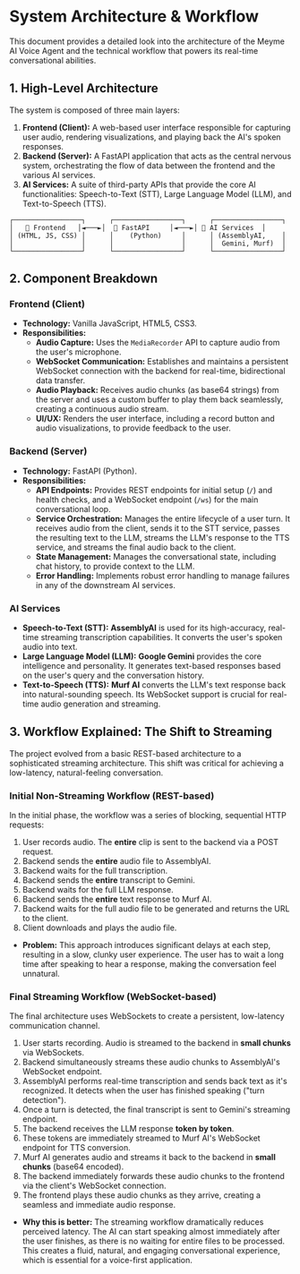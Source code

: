 # System Architecture & Workflow

This document provides a detailed look into the architecture of the Meyme AI Voice Agent and the technical workflow that powers its real-time conversational abilities.

## 1. High-Level Architecture

The system is composed of three main layers:

1.  **Frontend (Client):** A web-based user interface responsible for capturing user audio, rendering visualizations, and playing back the AI's spoken responses.
2.  **Backend (Server):** A FastAPI application that acts as the central nervous system, orchestrating the flow of data between the frontend and the various AI services.
3.  **AI Services:** A suite of third-party APIs that provide the core AI functionalities: Speech-to-Text (STT), Large Language Model (LLM), and Text-to-Speech (TTS).

```
┌─────────────────┐      ┌─────────────────┐      ┌─────────────────┐
│   🎤 Frontend   │◄───►│  🚀 FastAPI     │◄───►│ 🧠 AI Services  │
│ (HTML, JS, CSS) │      │    (Python)     │      │ (AssemblyAI,    │
│                 │      │                 │      │  Gemini, Murf)  │
└─────────────────┘      └─────────────────┘      └─────────────────┘
```

## 2. Component Breakdown

### Frontend (Client)
- **Technology:** Vanilla JavaScript, HTML5, CSS3.
- **Responsibilities:**
    - **Audio Capture:** Uses the `MediaRecorder` API to capture audio from the user's microphone.
    - **WebSocket Communication:** Establishes and maintains a persistent WebSocket connection with the backend for real-time, bidirectional data transfer.
    - **Audio Playback:** Receives audio chunks (as base64 strings) from the server and uses a custom buffer to play them back seamlessly, creating a continuous audio stream.
    - **UI/UX:** Renders the user interface, including a record button and audio visualizations, to provide feedback to the user.

### Backend (Server)
- **Technology:** FastAPI (Python).
- **Responsibilities:**
    - **API Endpoints:** Provides REST endpoints for initial setup (`/`) and health checks, and a WebSocket endpoint (`/ws`) for the main conversational loop.
    - **Service Orchestration:** Manages the entire lifecycle of a user turn. It receives audio from the client, sends it to the STT service, passes the resulting text to the LLM, streams the LLM's response to the TTS service, and streams the final audio back to the client.
    - **State Management:** Manages the conversational state, including chat history, to provide context to the LLM.
    - **Error Handling:** Implements robust error handling to manage failures in any of the downstream AI services.

### AI Services
- **Speech-to-Text (STT):** **AssemblyAI** is used for its high-accuracy, real-time streaming transcription capabilities. It converts the user's spoken audio into text.
- **Large Language Model (LLM):** **Google Gemini** provides the core intelligence and personality. It generates text-based responses based on the user's query and the conversation history.
- **Text-to-Speech (TTS):** **Murf AI** converts the LLM's text response back into natural-sounding speech. Its WebSocket support is crucial for real-time audio generation and streaming.

## 3. Workflow Explained: The Shift to Streaming

The project evolved from a basic REST-based architecture to a sophisticated streaming architecture. This shift was critical for achieving a low-latency, natural-feeling conversation.

### Initial Non-Streaming Workflow (REST-based)

In the initial phase, the workflow was a series of blocking, sequential HTTP requests:

1.  User records audio. The **entire** clip is sent to the backend via a POST request.
2.  Backend sends the **entire** audio file to AssemblyAI.
3.  Backend waits for the full transcription.
4.  Backend sends the **entire** transcript to Gemini.
5.  Backend waits for the full LLM response.
6.  Backend sends the **entire** text response to Murf AI.
7.  Backend waits for the full audio file to be generated and returns the URL to the client.
8.  Client downloads and plays the audio file.

- **Problem:** This approach introduces significant delays at each step, resulting in a slow, clunky user experience. The user has to wait a long time after speaking to hear a response, making the conversation feel unnatural.

### Final Streaming Workflow (WebSocket-based)

The final architecture uses WebSockets to create a persistent, low-latency communication channel.

1.  User starts recording. Audio is streamed to the backend in **small chunks** via WebSockets.
2.  Backend simultaneously streams these audio chunks to AssemblyAI's WebSocket endpoint.
3.  AssemblyAI performs real-time transcription and sends back text as it's recognized. It detects when the user has finished speaking ("turn detection").
4.  Once a turn is detected, the final transcript is sent to Gemini's streaming endpoint.
5.  The backend receives the LLM response **token by token**.
6.  These tokens are immediately streamed to Murf AI's WebSocket endpoint for TTS conversion.
7.  Murf AI generates audio and streams it back to the backend in **small chunks** (base64 encoded).
8.  The backend immediately forwards these audio chunks to the frontend via the client's WebSocket connection.
9.  The frontend plays these audio chunks as they arrive, creating a seamless and immediate audio response.

- **Why this is better:** The streaming workflow dramatically reduces perceived latency. The AI can start speaking almost immediately after the user finishes, as there is no waiting for entire files to be processed. This creates a fluid, natural, and engaging conversational experience, which is essential for a voice-first application.
